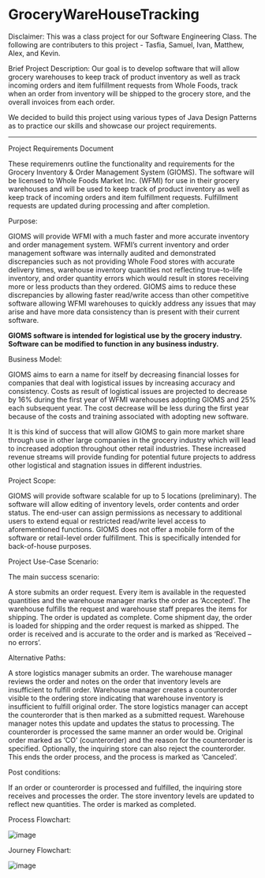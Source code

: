 # GroceryWareHouseTracking

Disclaimer: 
This was a class project for our Software Engineering Class. The following are contributers to this project - Tasfia, Samuel, Ivan, Matthew, Alex, and Kevin.

Brief Project Description:
Our goal is to develop software that will allow grocery warehouses to keep track of product inventory as well as track incoming orders and item fulfillment requests from Whole Foods, track when an order from inventory will be shipped to the grocery store, and the overall invoices from each order.

We decided to build this project using various types of Java Design Patterns as to practice our skills and showcase our project requirements. 

---------------------------------------------------------------------------------------------------------------

Project Requirements Document

These requiremenrs outline the functionality and requirements for the Grocery
Inventory & Order Management System (GIOMS). The software will be licensed to
Whole Foods Market Inc. (WFMI) for use in their grocery warehouses and will be used
to keep track of product inventory as well as keep track of incoming orders and item
fulfillment requests. Fulfillment requests are updated during processing and after
completion. 

Purpose:

GIOMS will provide WFMI with a much faster and more accurate inventory and order
management system. WFMI’s current inventory and order management software was
internally audited and demonstrated discrepancies such as not providing Whole Food
stores with accurate delivery times, warehouse inventory quantities not reflecting
true-to-life inventory, and order quantity errors which would result in stores receiving
more or less products than they ordered. GIOMS aims to reduce these discrepancies by
allowing faster read/write access than other competitive software allowing WFMI
warehouses to quickly address any issues that may arise and have more data
consistency than is present with their current software.

**GIOMS software is intended for logistical use by the grocery industry. Software can be
modified to function in any business industry.**

Business Model:

GIOMS aims to earn a name for itself by decreasing financial losses for companies that
deal with logistical issues by increasing accuracy and consistency. Costs as result of
logistical issues are projected to decrease by 16% during the first year of WFMI warehouses adopting GIOMS and 25% each subsequent year. The cost decrease will be less during the first year because of the costs and training associated with adopting new software. 

It is this kind of success that will allow GIOMS to gain more market share through use in other large companies in the grocery industry which will lead to increased adoption throughout other retail industries. These increased revenue streams will provide funding for potential future projects to address other logistical and stagnation issues in different industries.

Project Scope:

GIOMS will provide software scalable for up to 5 locations (preliminary). The software will allow editing of inventory levels, order contents and order status. The end-user can assign permissions as necessary to additional users to extend equal or restricted read/write level access to aforementioned functions. GIOMS does not offer a mobile form of the software or retail-level order fulfillment. This is specifically intended for back-of-house purposes.

Project Use-Case Scenario:

The main success scenario:

A store submits an order request. Every item is available in the requested quantities and the warehouse manager marks the order as ‘Accepted’. The warehouse fulfills the request and warehouse staff prepares the items for shipping. The order is updated as complete. Come shipment day, the order is loaded for shipping and the order request is marked as shipped. The order is received and is accurate to the order and is marked as ‘Received – no errors’.

Alternative Paths:

A store logistics manager submits an order. The warehouse manager reviews the order and notes on the order that inventory levels are insufficient to fulfill order. Warehouse manager creates a counterorder visible to the ordering store indicating that warehouse inventory is insufficient to fulfill original order. The store logistics manager can accept the counterorder that is then marked as a submitted request. Warehouse manager notes this update and updates the status to processing. The counterorder is processed the same manner an order would be. Original order marked as ‘CO’ (counterorder) and the reason for the counterorder is specified. Optionally, the inquiring store can also reject the counterorder. This ends the order process, and the process is marked as ‘Canceled’.

Post conditions:

If an order or counterorder is processed and fulfilled, the inquiring store receives and processes the order. The store inventory levels are updated to reflect new quantities. The order is marked as completed.


Process Flowchart:

![image](https://user-images.githubusercontent.com/66657441/213894579-15448055-d969-4077-822d-2708af53399b.png)


Journey Flowchart:

![image](https://user-images.githubusercontent.com/66657441/213894543-9bbf927f-568f-4c70-b7c4-1db194e42f95.png)


























